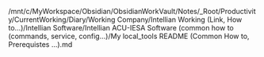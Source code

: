 /mnt/c/MyWorkspace/Obsidian/ObsidianWorkVault/Notes/_Root/Productivity/CurrentWorking/Diary/Working Company/Intellian Working (Link, How to…)/Intellian Software/Intellian ACU-IESA Software (common how to (commands, service, config…)/My local_tools README (Common How to, Prerequistes ...).md